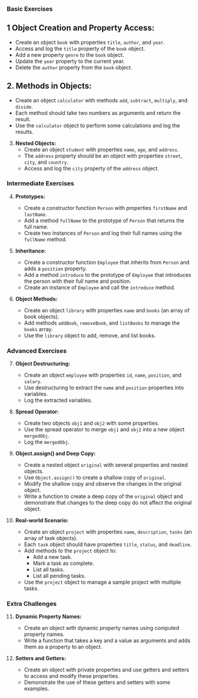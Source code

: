 ### Basic Exercises

## 1 Object Creation and Property Access:
   - Create an object `book` with properties `title`, `author`, and `year`.
   - Access and log the `title` property of the `book` object.
   - Add a new property `genre` to the `book` object.
   - Update the `year` property to the current year.
   - Delete the `author` property from the `book` object.

## 2. Methods in Objects:
   - Create an object `calculator` with methods `add`, `subtract`, `multiply`, and `divide`.
   - Each method should take two numbers as arguments and return the result.
   - Use the `calculator` object to perform some calculations and log the results.

3. **Nested Objects:**
   - Create an object `student` with properties `name`, `age`, and `address`.
   - The `address` property should be an object with properties `street`, `city`, and `country`.
   - Access and log the `city` property of the `address` object.

### Intermediate Exercises

4. **Prototypes:**
   - Create a constructor function `Person` with properties `firstName` and `lastName`.
   - Add a method `fullName` to the prototype of `Person` that returns the full name.
   - Create two instances of `Person` and log their full names using the `fullName` method.

5. **Inheritance:**
   - Create a constructor function `Employee` that inherits from `Person` and adds a `position` property.
   - Add a method `introduce` to the prototype of `Employee` that introduces the person with their full name and position.
   - Create an instance of `Employee` and call the `introduce` method.

6. **Object Methods:**
   - Create an object `library` with properties `name` and `books` (an array of book objects).
   - Add methods `addBook`, `removeBook`, and `listBooks` to manage the `books` array.
   - Use the `library` object to add, remove, and list books.

### Advanced Exercises

7. **Object Destructuring:**
   - Create an object `employee` with properties `id`, `name`, `position`, and `salary`.
   - Use destructuring to extract the `name` and `position` properties into variables.
   - Log the extracted variables.

8. **Spread Operator:**
   - Create two objects `obj1` and `obj2` with some properties.
   - Use the spread operator to merge `obj1` and `obj2` into a new object `mergedObj`.
   - Log the `mergedObj`.

9. **Object.assign() and Deep Copy:**
   - Create a nested object `original` with several properties and nested objects.
   - Use `Object.assign()` to create a shallow copy of `original`.
   - Modify the shallow copy and observe the changes in the original object.
   - Write a function to create a deep copy of the `original` object and demonstrate that changes to the deep copy do not affect the original object.

10. **Real-world Scenario:**
    - Create an object `project` with properties `name`, `description`, `tasks` (an array of task objects).
    - Each `task` object should have properties `title`, `status`, and `deadline`.
    - Add methods to the `project` object to:
      - Add a new task.
      - Mark a task as complete.
      - List all tasks.
      - List all pending tasks.
    - Use the `project` object to manage a sample project with multiple tasks.

### Extra Challenges

11. **Dynamic Property Names:**
    - Create an object with dynamic property names using computed property names.
    - Write a function that takes a key and a value as arguments and adds them as a property to an object.

12. **Setters and Getters:**
    - Create an object with private properties and use getters and setters to access and modify these properties.
    - Demonstrate the use of these getters and setters with some examples.

